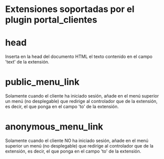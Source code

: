 # Extensiones soportadas por el plugin portal_clientes

# head
Inserta en la head del documento HTML el texto contenido en el campo 'text' de la extensión.

# public_menu_link
Solamente cuando el cliente ha iniciado sesión, añade en el menú superior un menú
(no desplegable) que redirige al controlador que de la extensión, es decir,
el que ponga en el campo 'to' de la extensión.

# anonymous_menu_link
Solamente cuando el cliente NO ha iniciado sesión, añade en el menú superior un menú
(no desplegable) que redirige al controlador que de la extensión, es decir,
el que ponga en el campo 'to' de la extensión.